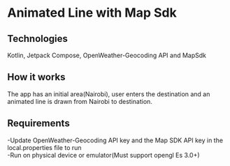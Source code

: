 # Animated Line with Map Sdk
## Technologies 
Kotlin, Jetpack Compose, OpenWeather-Geocoding API and MapSdk
## How it works 
The app has an initial area(Nairobi), user enters the destination and an animated line is drawn from Nairobi to destination.
## Requirements
-Update OpenWeather-Geocoding API key and the Map SDK API key in the local.properties file to run  
-Run on physical device or emulator(Must support opengl Es 3.0+)
